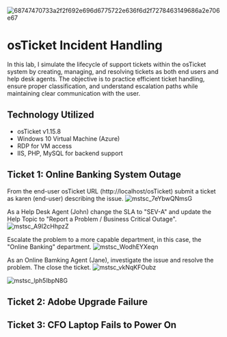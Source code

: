 ![68747470733a2f2f692e696d6775722e636f6d2f7278463149686a2e706e67](https://github.com/user-attachments/assets/7fa9f6dd-dbb0-45db-b07b-2031041045fb)

# osTicket Incident Handling

In this lab, I simulate the lifecycle of support tickets within the osTicket system by creating, managing, and resolving tickets as both end users and help desk agents. The objective is to practice efficient ticket handling, ensure proper classification, and understand escalation paths while maintaining clear communication with the user.

## Technology Utilized
- osTicket v1.15.8
- Windows 10 Virtual Machine (Azure)
- RDP for VM access
- IIS, PHP, MySQL for backend support

## Ticket 1: Online Banking System Outage
From the end-user osTicket URL (http://localhost/osTicket) submit a ticket as karen (end-user) describing the issue. 
![mstsc_7eYbwQNmsG](https://github.com/user-attachments/assets/73985d6b-fd04-42a3-b896-932cf17423af)

As a Help Desk Agent (John) change the SLA to "SEV-A" and update the Help Topic to "Report a Problem / Business Critical Outage". 
![mstsc_A9I2cHhpzZ](https://github.com/user-attachments/assets/4044a568-1322-4334-95a9-1e9c95704455)

Escalate the problem to a more capable department, in this case, the "Online Banking" department.
![mstsc_WodhEYXeqn](https://github.com/user-attachments/assets/e60fd970-b175-4a89-9257-ef60a9a93f7b)

As an Online Bamking Agent (Jane), investigate the issue and resolve the problem. The close the ticket.
![mstsc_vkNqKFOubz](https://github.com/user-attachments/assets/06d5e39e-6004-44e2-8b0a-ee4e073289ec)

![mstsc_lph5IbpN8G](https://github.com/user-attachments/assets/2472a598-b4d9-48df-a4ec-fa806bc11ce6)

## Ticket 2: Adobe Upgrade Failure

## Ticket 3: CFO Laptop Fails to Power On
